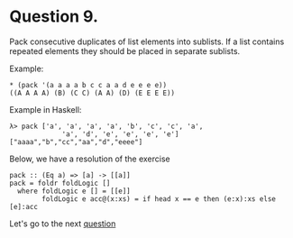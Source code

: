 # Question 9.

Pack consecutive duplicates of list elements into sublists. If a list contains repeated elements they should be placed in separate sublists.

Example:
```
* (pack '(a a a a b c c a a d e e e e))
((A A A A) (B) (C C) (A A) (D) (E E E E))
```
Example in Haskell:
```
λ> pack ['a', 'a', 'a', 'a', 'b', 'c', 'c', 'a', 
             'a', 'd', 'e', 'e', 'e', 'e']
["aaaa","b","cc","aa","d","eeee"]
```


Below, we have a resolution of the exercise
```
pack :: (Eq a) => [a] -> [[a]]
pack = foldr foldLogic []
  where foldLogic e [] = [[e]]
        foldLogic e acc@(x:xs) = if head x == e then (e:x):xs else [e]:acc
```

Let's go to the next [question](question10.md)